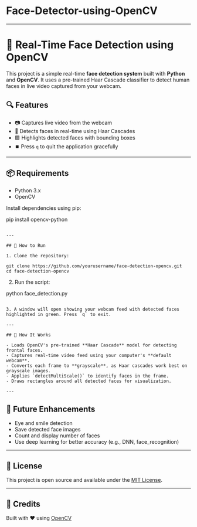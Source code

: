 # Face-Detector-using-OpenCV

---
# 🧠 Real-Time Face Detection using OpenCV

This project is a simple real-time **face detection system** built with **Python** and **OpenCV**. It uses a pre-trained Haar Cascade classifier to detect human faces in live video captured from your webcam.

## 🔍 Features

- 📷 Captures live video from the webcam
- 🧠 Detects faces in real-time using Haar Cascades
- 🟩 Highlights detected faces with bounding boxes
- ⏹️ Press `q` to quit the application gracefully

---

## 📦 Requirements

- Python 3.x
- OpenCV

Install dependencies using pip:

pip install opencv-python
```

---

## 🚀 How to Run

1. Clone the repository:

git clone https://github.com/yourusername/face-detection-opencv.git
cd face-detection-opencv
```

2. Run the script:

python face_detection.py
```

3. A window will open showing your webcam feed with detected faces highlighted in green. Press `q` to exit.

---

## 🧠 How It Works

- Loads OpenCV's pre-trained **Haar Cascade** model for detecting frontal faces.
- Captures real-time video feed using your computer's **default webcam**.
- Converts each frame to **grayscale**, as Haar cascades work best on grayscale images.
- Applies `detectMultiScale()` to identify faces in the frame.
- Draws rectangles around all detected faces for visualization.

---
```

## 🔧 Future Enhancements

- Eye and smile detection
- Save detected face images
- Count and display number of faces
- Use deep learning for better accuracy (e.g., DNN, face_recognition)

---

## 📄 License

This project is open source and available under the [MIT License](LICENSE).

---

## 🙌 Credits

Built with ❤️ using [OpenCV](https://opencv.org/)
```
